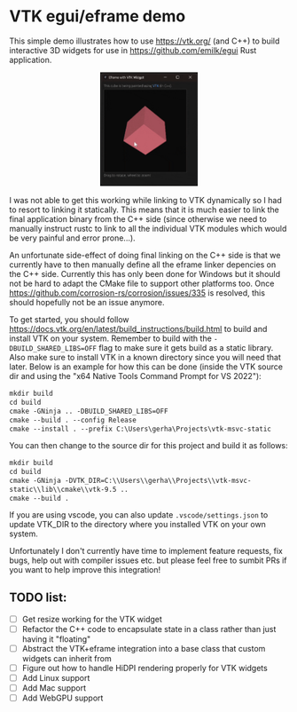 # VTK egui/eframe demo

This simple demo illustrates how to use https://vtk.org/ (and C++) to build interactive 3D widgets for use in https://github.com/emilk/egui Rust application.

<div align="center">
  <img src="Demo.gif" width="35%" height="35%">
</div>

I was not able to get this working while linking to VTK dynamically so I had to resort to linking it statically. This means that it is much easier to link the final application binary from the C++ side (since otherwise we need to manually instruct rustc to link to all the individual VTK modules which would be very painful and error prone...).

An unfortunate side-effect of doing final linking on the C++ side is that we currently have to then manually define all the eframe linker depencies on the C++ side. Currently this has only been done for Windows but it should not be hard to adapt the CMake file to support other platforms too. Once https://github.com/corrosion-rs/corrosion/issues/335 is resolved, this should hopefully not be an issue anymore.

To get started, you should follow https://docs.vtk.org/en/latest/build_instructions/build.html to build and install VTK on your system. Remember to build with the `-DBUILD_SHARED_LIBS=OFF` flag to make sure it gets build as a static library. Also make sure to install VTK in a known directory since you will need that later. Below is an example for how this can be done (inside the VTK source dir and using the "x64 Native Tools Command Prompt for VS 2022"):

    mkdir build
    cd build
    cmake -GNinja .. -DBUILD_SHARED_LIBS=OFF
    cmake --build . --config Release
    cmake --install . --prefix C:\Users\gerha\Projects\vtk-msvc-static

You can then change to the source dir for this project and build it as follows:

    mkdir build
    cd build
    cmake -GNinja -DVTK_DIR=C:\\Users\\gerha\\Projects\\vtk-msvc-static\\lib\\cmake\\vtk-9.5 ..
    cmake --build .

If you are using vscode, you can also update `.vscode/settings.json` to update VTK_DIR to the directory where you installed VTK on your own system.

Unfortunately I don't currently have time to implement feature requests, fix bugs, help out with compiler issues etc. but please feel free to sumbit PRs if you want to help improve this integration!

## TODO list:

- [ ] Get resize working for the VTK widget
- [ ] Refactor the C++ code to encapsulate state in a class rather than just having it "floating"
- [ ] Abstract the VTK+eframe integration into a base class that custom widgets can inherit from
- [ ] Figure out how to handle HiDPI rendering properly for VTK widgets
- [ ] Add Linux support
- [ ] Add Mac support
- [ ] Add WebGPU support

